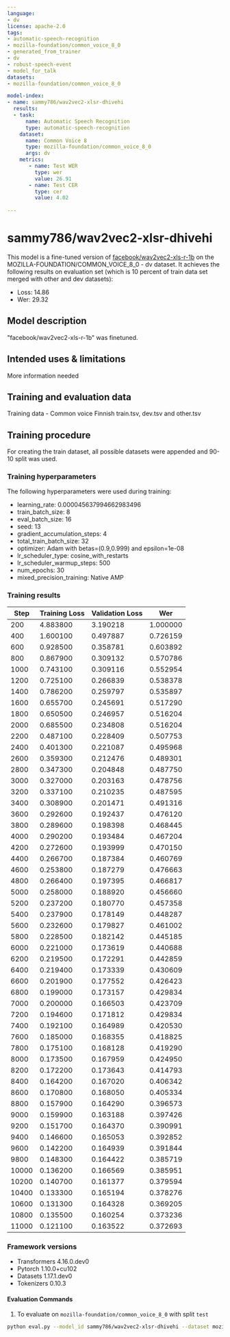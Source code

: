 ```yaml
---
language:
- dv
license: apache-2.0
tags:
- automatic-speech-recognition
- mozilla-foundation/common_voice_8_0
- generated_from_trainer
- dv
- robust-speech-event
- model_for_talk
datasets:
- mozilla-foundation/common_voice_8_0

model-index:
- name: sammy786/wav2vec2-xlsr-dhivehi
  results:
  - task: 
      name: Automatic Speech Recognition 
      type: automatic-speech-recognition
    dataset:
      name: Common Voice 8
      type: mozilla-foundation/common_voice_8_0
      args: dv
    metrics:
       - name: Test WER
         type: wer
         value: 26.91
       - name: Test CER
         type: cer
         value: 4.02
  
---
```

# sammy786/wav2vec2-xlsr-dhivehi

This model is a fine-tuned version of [facebook/wav2vec2-xls-r-1b](https://huggingface.co/facebook/wav2vec2-xls-r-1b) on the MOZILLA-FOUNDATION/COMMON_VOICE_8_0 - dv dataset.
It achieves the following results on evaluation set (which is 10 percent of train data set merged with other and dev datasets):
- Loss: 14.86
- Wer: 29.32

## Model description
"facebook/wav2vec2-xls-r-1b" was finetuned.

## Intended uses & limitations
More information needed
## Training and evaluation data
Training data - 
Common voice Finnish train.tsv, dev.tsv and other.tsv

## Training procedure
For creating the train dataset, all possible datasets were appended and 90-10 split was used. 

### Training hyperparameters

The following hyperparameters were used during training:

- learning_rate: 0.000045637994662983496
- train_batch_size: 8
- eval_batch_size: 16
- seed: 13
- gradient_accumulation_steps: 4
- total_train_batch_size: 32
- optimizer: Adam with betas=(0.9,0.999) and epsilon=1e-08
- lr_scheduler_type: cosine_with_restarts
- lr_scheduler_warmup_steps: 500
- num_epochs: 30
- mixed_precision_training: Native AMP


### Training results

| Step  | Training Loss | Validation Loss | Wer      |
|-------|---------------|-----------------|----------|
| 200   | 4.883800      | 3.190218        | 1.000000 |
| 400   | 1.600100      | 0.497887        | 0.726159 |
| 600   | 0.928500      | 0.358781        | 0.603892 |
| 800   | 0.867900      | 0.309132        | 0.570786 |
| 1000  | 0.743100      | 0.309116        | 0.552954 |
| 1200  | 0.725100      | 0.266839        | 0.538378 |
| 1400  | 0.786200      | 0.259797        | 0.535897 |
| 1600  | 0.655700      | 0.245691        | 0.517290 |
| 1800  | 0.650500      | 0.246957        | 0.516204 |
| 2000  | 0.685500      | 0.234808        | 0.516204 |
| 2200  | 0.487100      | 0.228409        | 0.507753 |
| 2400  | 0.401300      | 0.221087        | 0.495968 |
| 2600  | 0.359300      | 0.212476        | 0.489301 |
| 2800  | 0.347300      | 0.204848        | 0.487750 |
| 3000  | 0.327000      | 0.203163        | 0.478756 |
| 3200  | 0.337100      | 0.210235        | 0.487595 |
| 3400  | 0.308900      | 0.201471        | 0.491316 |
| 3600  | 0.292600      | 0.192437        | 0.476120 |
| 3800  | 0.289600      | 0.198398        | 0.468445 |
| 4000  | 0.290200      | 0.193484        | 0.467204 |
| 4200  | 0.272600      | 0.193999        | 0.470150 |
| 4400  | 0.266700      | 0.187384        | 0.460769 |
| 4600  | 0.253800      | 0.187279        | 0.476663 |
| 4800  | 0.266400      | 0.197395        | 0.466817 |
| 5000  | 0.258000      | 0.188920        | 0.456660 |
| 5200  | 0.237200      | 0.180770        | 0.457358 |
| 5400  | 0.237900      | 0.178149        | 0.448287 |
| 5600  | 0.232600      | 0.179827        | 0.461002 |
| 5800  | 0.228500      | 0.182142        | 0.445185 |
| 6000  | 0.221000      | 0.173619        | 0.440688 |
| 6200  | 0.219500      | 0.172291        | 0.442859 |
| 6400  | 0.219400      | 0.173339        | 0.430609 |
| 6600  | 0.201900      | 0.177552        | 0.426423 |
| 6800  | 0.199000      | 0.173157        | 0.429834 |
| 7000  | 0.200000      | 0.166503        | 0.423709 |
| 7200  | 0.194600      | 0.171812        | 0.429834 |
| 7400  | 0.192100      | 0.164989        | 0.420530 |
| 7600  | 0.185000      | 0.168355        | 0.418825 |
| 7800  | 0.175100      | 0.168128        | 0.419290 |
| 8000  | 0.173500      | 0.167959        | 0.424950 |
| 8200  | 0.172200      | 0.173643        | 0.414793 |
| 8400  | 0.164200      | 0.167020        | 0.406342 |
| 8600  | 0.170800      | 0.168050        | 0.405334 |
| 8800  | 0.157900      | 0.164290        | 0.396573 |
| 9000  | 0.159900      | 0.163188        | 0.397426 |
| 9200  | 0.151700      | 0.164370        | 0.390991 |
| 9400  | 0.146600      | 0.165053        | 0.392852 |
| 9600  | 0.142200      | 0.164939        | 0.391844 |
| 9800  | 0.148300      | 0.164422        | 0.385719 |
| 10000 | 0.136200      | 0.166569        | 0.385951 |
| 10200 | 0.140700      | 0.161377        | 0.379594 |
| 10400 | 0.133300      | 0.165194        | 0.378276 |
| 10600 | 0.131300      | 0.164328        | 0.369205 |
| 10800 | 0.135500      | 0.160254        | 0.373236 |
| 11000 | 0.121100      | 0.163522        | 0.372693 |


### Framework versions
- Transformers 4.16.0.dev0
- Pytorch 1.10.0+cu102
- Datasets 1.17.1.dev0
- Tokenizers 0.10.3

#### Evaluation Commands

1. To evaluate on `mozilla-foundation/common_voice_8_0` with split `test`

```bash
python eval.py --model_id sammy786/wav2vec2-xlsr-dhivehi --dataset mozilla-foundation/common_voice_8_0 --config dv --split test
```
